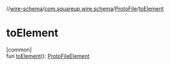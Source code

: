 //[wire-schema](../../../index.md)/[com.squareup.wire.schema](../index.md)/[ProtoFile](index.md)/[toElement](to-element.md)

# toElement

[common]\
fun [toElement](to-element.md)(): [ProtoFileElement](../../com.squareup.wire.schema.internal.parser/-proto-file-element/index.md)
